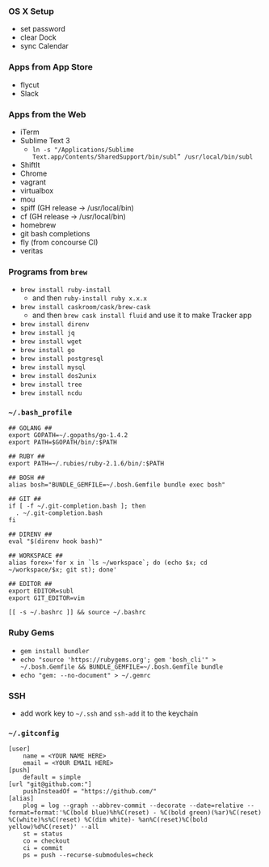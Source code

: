 ### OS X Setup
* set password
* clear Dock
* sync Calendar

### Apps from App Store
* flycut
* Slack

### Apps from the Web
* iTerm
* Sublime Text 3
	* `ln -s "/Applications/Sublime Text.app/Contents/SharedSupport/bin/subl” /usr/local/bin/subl`
* ShiftIt
* Chrome
* vagrant
* virtualbox
* mou
* spiff (GH release -> /usr/local/bin)
* cf (GH release -> /usr/local/bin)
* homebrew
* git bash completions
* fly (from concourse CI)
* veritas

### Programs from `brew`
* `brew install ruby-install`
	* and then `ruby-install ruby x.x.x`
* `brew install caskroom/cask/brew-cask`
	* and then `brew cask install fluid` and use it to make Tracker app
* `brew install direnv`
* `brew install jq`
* `brew install wget`
* `brew install go`
* `brew install postgresql`
* `brew install mysql`
* `brew install dos2unix`
* `brew install tree`
* `brew install ncdu`

### `~/.bash_profile`
```
## GOLANG ##
export GOPATH=~/.gopaths/go-1.4.2
export PATH=$GOPATH/bin/:$PATH

## RUBY ##
export PATH=~/.rubies/ruby-2.1.6/bin/:$PATH

## BOSH ##
alias bosh="BUNDLE_GEMFILE=~/.bosh.Gemfile bundle exec bosh"

## GIT ##
if [ -f ~/.git-completion.bash ]; then
  . ~/.git-completion.bash
fi

## DIRENV ##
eval "$(direnv hook bash)"

## WORKSPACE ##
alias forex='for x in `ls ~/workspace`; do (echo $x; cd ~/workspace/$x; git st); done'

## EDITOR ##
export EDITOR=subl
export GIT_EDITOR=vim

[[ -s ~/.bashrc ]] && source ~/.bashrc
```

### Ruby Gems
* `gem install bundler`
* `echo "source 'https://rubygems.org'; gem 'bosh_cli'" > ~/.bosh.Gemfile && BUNDLE_GEMFILE=~/.bosh.Gemfile bundle`
* `echo "gem: --no-document" > ~/.gemrc`

### SSH
* add work key to `~/.ssh` and `ssh-add` it to the keychain

### `~/.gitconfig`
```
[user]
	name = <YOUR NAME HERE>
	email = <YOUR EMAIL HERE>
[push]
	default = simple
[url "git@github.com:"]
	pushInsteadOf = "https://github.com/"
[alias]
	plog = log --graph --abbrev-commit --decorate --date=relative --format=format:'%C(bold blue)%h%C(reset) - %C(bold green)(%ar)%C(reset) %C(white)%s%C(reset) %C(dim white)- %an%C(reset)%C(bold yellow)%d%C(reset)' --all
	st = status
	co = checkout
	ci = commit
	ps = push --recurse-submodules=check
```